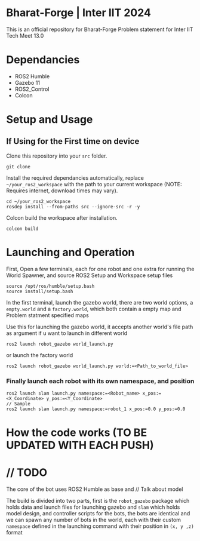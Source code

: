 # Bharat-Forge | Inter IIT 2024

This is an official repository for Bharat-Forge Problem statement for Inter IIT Tech Meet 13.0

# Dependancies

- ROS2 Humble
- Gazebo 11
- ROS2_Control
- Colcon 

# Setup and Usage
## If Using for the First time on device
Clone this repository into your `src` folder.
```
git clone 
```
Install the required dependancies automatically, replace `~/your_ros2_workspace` with the path to your current workspace (NOTE: Requires internet, download times may vary).
```
cd ~/your_ros2_workspace
rosdep install --from-paths src --ignore-src -r -y
```

Colcon build the workspace after installation.
```
colcon build
```

# Launching and Operation

First, Open a few terminals, each for one robot and one extra for running the World Spawner, and source ROS2 Setup and Workspace setup files
```
source /opt/ros/humble/setup.bash
source install/setup.bash
```

In the first terminal, launch the gazebo world, there are two world options, a `empty.world` and a `factory.world`, which both contain a empty map and Problem statment specified maps

Use this for launching the gazebo world, it accepts another world's file path as argument if u want to launch in different world
```
ros2 launch robot_gazebo world_launch.py
```
or launch the factory world
```
ros2 launch robot_gazebo world_launch.py world:=<Path_to_world_file> 
```
### Finally launch each robot with its own namespace, and position
```
ros2 launch slam launch.py namespace:=<Robot_name> x_pos:=<X_Coordinate> y_pos:=<Y_Coordinate>
// Sample
ros2 launch slam launch.py namespace:=robot_1 x_pos:=0.0 y_pos:=0.0
```


# How the code works (TO BE UPDATED WITH EACH PUSH)
# // TODO
The core of the bot uses ROS2 Humble as base and // Talk about model

The build is divided into two parts, first is the `robot_gazebo` package which holds data and launch files for launching gazebo and `slam` which holds model design, and controller scripts for the bots, the bots are identical and we can spawn any number of bots in the world, each with their custom `namespace` defined in the launching command with their position in `(x, y ,z)` format
